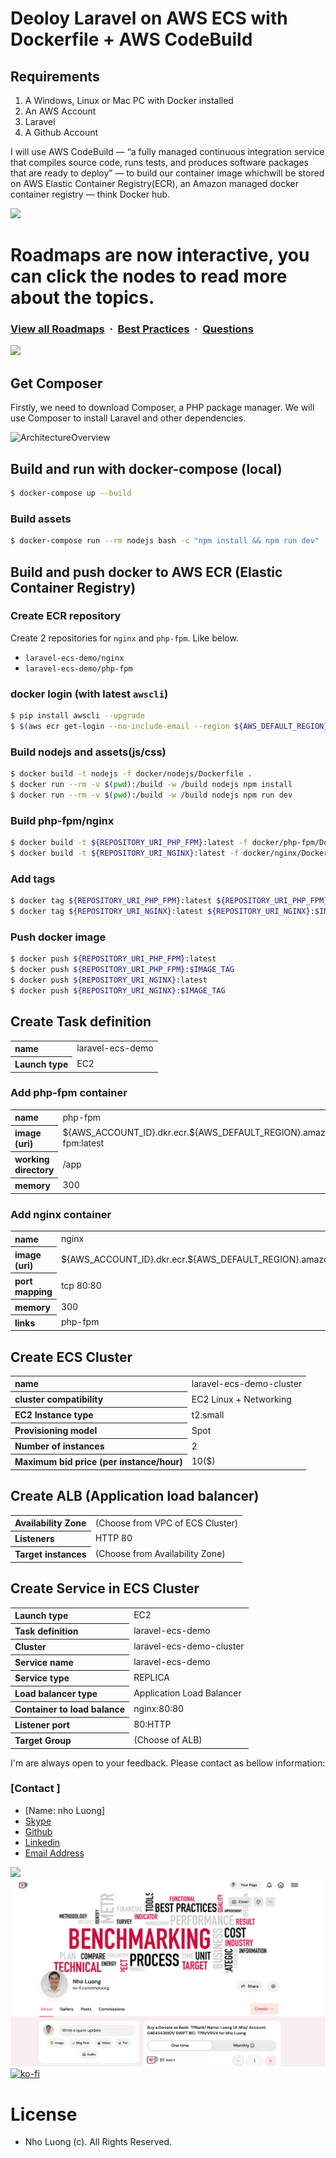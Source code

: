 # Deoloy Laravel on AWS ECS with Dockerfile + AWS CodeBuild
## Requirements
1. A Windows, Linux or Mac PC with Docker installed
2. An AWS Account
3. Laravel
4. A Github Account

I will use AWS CodeBuild — “a fully managed continuous integration service that compiles source code, runs tests, and produces software packages that are ready to deploy” — to build our container image whichwill be stored on AWS Elastic Container Registry(ECR), an Amazon managed docker container registry — think Docker hub.

![](https://i.imgur.com/waxVImv.png)

# Roadmaps are now interactive, you can click the nodes to read more about the topics.

### [View all Roadmaps](https://github.com/nholuongut/all-roadmaps) &nbsp;&middot;&nbsp; [Best Practices](https://github.com/nholuongut/all-roadmaps/blob/main/public/best-practices/) &nbsp;&middot;&nbsp; [Questions](https://www.linkedin.com/in/nholuong/)

![](https://i.imgur.com/waxVImv.png)

## Get Composer
Firstly, we need to download Composer, a PHP package manager. We will use Composer to install Laravel and other dependencies. 


![ArchitectureOverview](https://github.com/nholuongut/Deploy-Lavarel/assets/58627821/ace9faef-1f66-49a5-95ae-b9b4f9fcc5f8)


## Build and run with docker-compose (local)

```bash
$ docker-compose up --build
```

### Build assets

```bash
$ docker-compose run --rm nodejs bash -c "npm install && npm run dev"
```

## Build and push docker to AWS ECR (Elastic Container Registry)

### Create ECR repository
Create 2 repositories for `nginx` and `php-fpm`.
Like below.

- `laravel-ecs-demo/nginx`
- `laravel-ecs-demo/php-fpm`

### docker login (with latest `awscli`)

```bash
$ pip install awscli --upgrade
$ $(aws ecr get-login --no-include-email --region ${AWS_DEFAULT_REGION})
```

### Build nodejs and assets(js/css)

```bash
$ docker build -t nodejs -f docker/nodejs/Dockerfile .
$ docker run --rm -v $(pwd):/build -w /build nodejs npm install
$ docker run --rm -v $(pwd):/build -w /build nodejs npm run dev
```

### Build php-fpm/nginx

```bash
$ docker build -t ${REPOSITORY_URI_PHP_FPM}:latest -f docker/php-fpm/Dockerfile .
$ docker build -t ${REPOSITORY_URI_NGINX}:latest -f docker/nginx/Dockerfile .
```

### Add tags

```bash
$ docker tag ${REPOSITORY_URI_PHP_FPM}:latest ${REPOSITORY_URI_PHP_FPM}:$IMAGE_TAG
$ docker tag ${REPOSITORY_URI_NGINX}:latest ${REPOSITORY_URI_NGINX}:$IMAGE_TAG
```

### Push docker image

```bash
$ docker push ${REPOSITORY_URI_PHP_FPM}:latest
$ docker push ${REPOSITORY_URI_PHP_FPM}:$IMAGE_TAG
$ docker push ${REPOSITORY_URI_NGINX}:latest
$ docker push ${REPOSITORY_URI_NGINX}:$IMAGE_TAG
```

## Create Task definition

<table>
  <tr>
    <th align="left">name</th><td>laravel-ecs-demo</td>
  </tr>
  <tr>
    <th align="left">Launch type</th><td>EC2</td>
  </tr>
</table>

### Add php-fpm container

<table>
  <tr>
    <th align="left">name</th><td>php-fpm</td>
  </tr>
  <tr>
    <th align="left">image (uri)</th><td>${AWS_ACCOUNT_ID}.dkr.ecr.${AWS_DEFAULT_REGION}.amazonaws.com/php-fpm:latest</td>
  </tr>
  <tr>
    <th align="left">working directory</th><td>/app</td>
  </tr>
  <tr>
    <th align="left">memory</th><td>300</td>
  </tr>
</table>

### Add nginx container

<table>
  <tr>
    <th align="left">name</th><td>nginx</td>
  </tr>
  <tr>
    <th align="left">image (uri)</th><td>${AWS_ACCOUNT_ID}.dkr.ecr.${AWS_DEFAULT_REGION}.amazonaws.com/nginx:latest</td>
  </tr>
  <tr>
    <th align="left">port mapping</th><td>tcp 80:80</td>
  </tr>
  <tr>
    <th align="left">memory</th><td>300</td>
  </tr>
  <tr>
    <th align="left">links</th><td>php-fpm</td>
  </tr>
</table>

## Create ECS Cluster

<table>
  <tr>
    <th align="left">name</th><td>laravel-ecs-demo-cluster</td>
  </tr>
  <tr>
    <th align="left">cluster compatibility</th><td>EC2 Linux + Networking</td>
  </tr>
  <tr>
    <th align="left">EC2 Instance type</th><td>t2.small</td>
  </tr>
  <tr>
    <th align="left">Provisioning model</th><td>Spot</td>
  </tr>
  <tr>
    <th align="left">Number of instances</th><td>2</td>
  </tr>
  <tr>
    <th align="left">Maximum bid price (per instance/hour)</th><td>10($)</td>
  </tr>
</table>

## Create ALB (Application load balancer)

<table>
  <tr>
    <th align="left">Availability Zone</th><td>(Choose from VPC of ECS Cluster)</td>
  </tr>
  <tr>
    <th align="left">Listeners</th><td>HTTP 80</td>
  </tr>
  <tr>
    <th align="left">Target instances</th><td>(Choose from Availability Zone)</td>
  </tr>
</table>

## Create Service in ECS Cluster

<table>
  <tr>
    <th align="left">Launch type</th><td>EC2</td>
  </tr>
  <tr>
    <th align="left">Task definition</th><td>laravel-ecs-demo</td>
  </tr>
  <tr>
    <th align="left">Cluster</th><td>laravel-ecs-demo-cluster</td>
  </tr>
  <tr>
    <th align="left">Service name</th><td>laravel-ecs-demo</td>
  </tr>
  <tr>
    <th align="left">Service type</th><td>REPLICA</td>
  </tr>
  <tr>
    <th align="left">Load balancer type</th><td>Application Load Balancer</td>
  </tr>
  <tr>
    <th align="left">Container to load balance</th><td>nginx:80:80</td>
  </tr>
  <tr>
    <th align="left">Listener port</th><td>80:HTTP</td>
  </tr>
  <tr>
    <th align="left">Target Group</th><td>(Choose of ALB)</td>
  </tr>
</table>

I'm are always open to your feedback.  Please contact as bellow information:
### [Contact ]
* [Name: nho Luong]
* [Skype](luongutnho_skype)
* [Github](https://github.com/nholuongut/)
* [Linkedin](https://www.linkedin.com/in/nholuong/)
* [Email Address](luongutnho@hotmail.com)

![](https://i.imgur.com/waxVImv.png)
![](bitfield.png)
[![ko-fi](https://ko-fi.com/img/githubbutton_sm.svg)](https://ko-fi.com/nholuong)

# License
* Nho Luong (c). All Rights Reserved.

